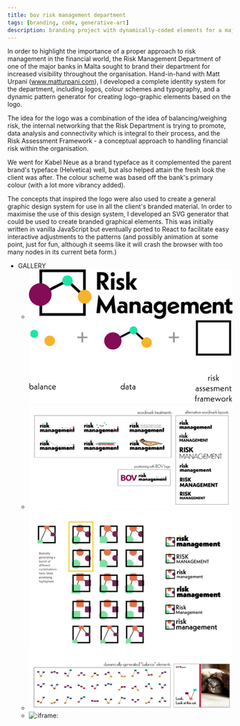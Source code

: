 ```yaml
---
title: bov risk management department
tags: [branding, code, generative-art]
description: branding project with dynamically-coded elements for a major local bank
---
```


In order to highlight the importance of a proper approach to risk management in the financial world, the Risk Management Department of one of the major banks in Malta sought to brand their department for increased visibility throughout the organisation. Hand-in-hand with Matt Urpani (www.matturpani.com), I developed a complete identity system for the department, including logos, colour schemes and typography, and a dynamic pattern generator for creating logo-graphic elements based on the logo.

The idea for the logo was a combination of the idea of balancing/weighing risk, the internal networking that the Risk Department is trying to promote, data analysis and connectivity which is integral to their process, and the Risk Assessment Framework - a conceptual approach to handling financial risk within the organisation.

We went for Kabel Neue as a brand typeface as it complemented the parent brand's typeface (Helvetica) well, but also helped attain the fresh look the client was after. The colour scheme was based off the bank's primary colour (with a lot more vibrancy added).

The concepts that inspired the logo were also used to create a general graphic design system for use in all the client's branded material. In order to maximise the use of this design system, I developed an SVG generator that could be used to create branded graphical elements. This was initially written in vanilla JavaScript but eventually ported to React to facilitate easy interactive adjustments to the patterns (and possibly animation at some point, just for fun, although it seems like it will crash the browser with too many nodes in its current beta form.)

- GALLERY
  - ![logo](./_assets/logo.svg)
    ![rationale](./_assets/rationale.svg)
  - ![sketches](./_assets/brainstorming-1.jpg)
    ![sketches](./_assets/brainstorming-3.jpg)
  - ![sketches](./_assets/brainstorming-2.jpg)
  - ![:iframe:](https://vigorous-banach-528b70.netlify.app/)
